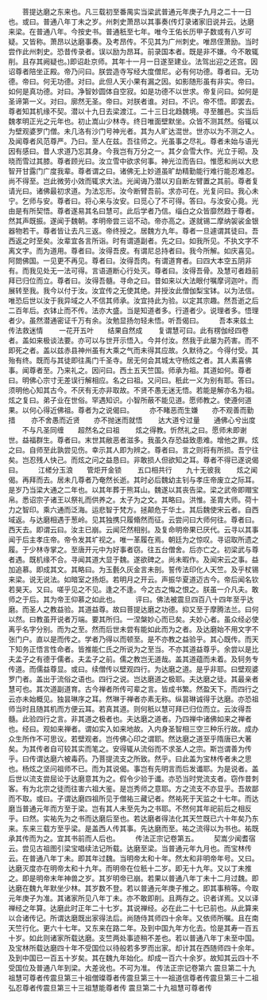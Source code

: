<!-- { "loadSidebar": true } -->
　　菩提达磨之东来也。凡三载初至番禺实当梁武普通元年庚子九月之二十一日也。或曰。普通八年丁未之岁。州刺史萧昂以其事奏(传灯录诸家旧说并云。达磨来梁。在普通八年。今按史书。普通秖至七年。唯今王佑长历甲子数或有八岁可疑。又皆称。萧昂以达磨事奏。及考昂传。不见其为广州刺史。唯昂侄萧励。当时尝作此州刺史。恐昔传录者。误以励为昂耳。前录国本者。既是非不嫌。今不敢辄削。且存其阙疑也。)即诏赴京师。其年十一月一日遂至建业。法驾出迎之还宫。因诏尊者陪坐正殿。帝乃问曰。朕尝造寺写经大度僧尼。必有何功德。尊者曰。无功德。帝曰。何无功德。对曰。此但人天小果有漏之因。如影随形虽有非实。帝曰。如何是真功德。对曰。净智妙圆体自空寂。如是功德不以世求。帝复问曰。如何是圣谛第一义。对曰。廓然无圣。帝曰。对朕者谁。对曰。不识。帝不悟。即罢去。尊者知其机缘不契。潜以十九日去梁渡江。二十三日北趋魏境。寻至雒邑。实当后魏孝明正光之元年也。初止嵩山少林寺。终日唯面壁默坐。众皆不测其然。俗辄以为壁观婆罗门僧。未几洛有沙门号神光者。其为人旷达混世。世亦以为不测之人。及闻尊者风范尊严。乃曰。至人在兹。吾往师之。光虽事之尽礼。尊者未始与语光因有感曰。昔人求道乃忘其身。今我岂有万分之一。其夕会雪大作。光立于砌。及晓而雪过其膝。尊者顾光曰。汝立雪中欲求何事。神光泣而告曰。惟愿和尚以大悲智开甘露门广度我辈。尊者谓之曰。诸佛无上妙道虽旷劫精勤能行难行能忍难忍。尚不得至。岂此微劳小效而辄求大法。光闻诲乃潜以刃自断左臂置之其前。尊者复请光曰。诸佛最初求道。为法忘形。汝今断臂吾前。求亦可在。光复问曰。我心未宁。乞师与安。尊者曰。将心来与汝安。曰觅心了不可得。答曰。与汝安心竟。光由是有所契悟。尊者遂易其名曰慧可。此后学者乃信。缁白之众皆靡然趋于尊者。然其声既振。遂闻于魏朝。孝明帝尝三诏不动。帝亦高之。遂就锡二摩纳袈裟金银器物若干。尊者皆让去凡三返。帝终授之。居魏方九年。尊者一旦遽谓其徒曰。吾西返之时至矣。汝辈宜各言所诣。时有谓道副者。先之曰。如我所见。不执文字不离文字。而为道用。尊者曰。汝得吾皮。有谓尼总持者曰。我今所解。如庆喜见。阿閦佛国。一见更不再见。尊者曰。汝得吾肉。有谓道育者。曰四大本空五阴非有。而我见处无一法可得。言语道断心行处灭。尊者曰。汝得吾骨。及慧可者趋前拜已归位而立。尊者曰。汝得吾髓。寻命之曰。昔如来以大法眼付嘱摩诃迦叶。而展转至我。我今以付于汝。汝宜传之无使其绝。并授汝此僧伽梨宝钵。以为法信。唯恐后世以汝于我异域之人不信其师承。汝宜持此为验。以定其宗趣。然吾逝之后二百年后。衣钵止而不传。法亦大盛。当是知道者多。行道者少。说理者多。悟理者少。虽然潜通密证千万有余。汝勉显扬勿轻未悟。听吾偈曰。
　　吾本来兹土　　传法救迷情
　　一花开五叶　　结果自然成
　　复谓慧可曰。此有楞伽经四卷者。盖如来极谈法要。亦可以与世开示悟入。今并付汝。然我于此屡为药害。而不即死之者。盖以兹赤县神州虽有大乘之气而未得其应故。久默待之。今得付受。其殆有终。既而与其徒即往禹门千圣寺。居无何会其城太守杨炫之者。其人素喜佛事。闻尊者至。乃来礼之。因问曰。西土五天竺国。师承为祖。其道如何。尊者曰。明佛心宗寸无差误行解相应。名之曰祖。又问曰。秖此一义为别有耶。答曰。须明他心知其古今。不厌有无亦非取故。不贤不愚无迷无悟。若能是解亦名为祖。炫之复曰。弟子业在世俗。罕遇知识。小智所蔽不能见道。愿师教之。使遵何道果。以何心得近佛祖。尊者为之说偈曰。
　　亦不睹恶而生嫌　　亦不观善而勤措
　　亦不舍愚而近贤　　亦不抛迷而就悟
　　达大道兮过量　　通佛心兮出度
　　不与凡圣同缠　　超然名之曰祖
　　炫之得教。忻然礼之曰。愿师未即谢世。益福群生。尊者曰。末世其敝恶者滋多。我虽久存恐益致患难。增他之罪。炫之曰。自师至此孰尝见伤。幸示其人即为辨之。尊者曰。言之则将有所损。吾宁往矣。岂忍残人快己。而炫之问之益恳曰。非敢损人但欲知之耳。尊者不得已遂说偈曰。
　　江槎分玉浪　　管炬开金锁
　　五口相共行　　九十无彼我
　　炫之闻偈。再拜而去。居未几尊者乃奄然长逝。其时必后魏幼主钊与孝庄帝废立之际耳。是岁乃当梁大通之二年也。以其年葬于熊耳山。魏遂以其丧告梁。梁之武帝即赗宝帛。悉诏宗子诸王以祭礼而供养之。太子为之文。其略曰。洪惟。圣胄大师。荷十力之智印。乘六通而泛海。运悲智于梵方。拯颠危于华土。其后魏使宋云者。自西域返。与达磨相遇于葱岭。见其独携只履翛然而征。云尝问曰大师何往。尊者曰。西天去。即谓云曰。汝主已崩。云闻茫然相别。及复命明帝果已厌代。云寻以其事闻于后主孝庄帝。帝令发其圹视之。唯一革履在焉。朝廷为之惊叹。寻诏取所遗之履。于少林寺掌之。至唐开元中为好事者窃。往五台僧舍。后亦亡之。初梁武与尊者遇。既机缘不合。寻闻其道大显于魏。遂欲碑之。尚未暇作。及闻宋云之事。益加追慕。即成其文。其略曰。为玉氎久灰金言未剖。誓传法印化人天竺。及乎杖锡来梁。说无说法。如暗室之扬炬。若明月之开云。声振华夏道迈古今。帝后闻名钦若昊天。又曰。嗟乎见之不见。逢之不逢。今之古之悔之恨之。朕虽一介凡夫。敢师之于后。其为帝王仰慕之如此也。
　　评曰。佛法被震旦四百八十四年至乎达磨。而圣人之教益验。其道益尊。故曰菩提达磨之功德。抑又至于摩腾法兰。曰何以然。曰教虽开说者万端。要其所归。一涅槃妙心而已矣。夫妙心者。虽众经必使离乎名字分别。而为之至。然而后世未尝有能如此而为之者。及达磨始不用文字不张门户。直以是而传之。学者乃得以而顿至。是不亦教之益验乎。其心既传。而天下知务正悟言性命者。皆推能仁氏之所说为之至当。不亦其道益尊乎。余尝以是比夫孟子之有德于儒者。夫孟子之前。儒之教岂无道哉。盖其道蕴而未着。及轲务专传道。而儒益尊显。或曰。续僧传以壁观四行。为达磨之道。是乎非耶。曰壁观婆罗门者。盖出于流俗之语也。四行之说。岂达磨道之极耶。夫达磨之徒。其最亲者慧可也。其次道副道育。古今禅者所传可辈之言。皆成书繁。然盈天下。而四行之云亦未始概见。独昙琳序之耳。然琳于禅者亦素无称。纵昙琳诚得于达磨。亦恐祖师当时且随其机而方便云耳。若真其道。则何秖以慧可拜已归位而立。云汝得吾髓。此验四行之言。非其道之极者也。夫达磨之道者。乃四禅中诸佛如来之禅者也。经曰。观如来禅者。谓如实入如来地故。入内身圣智相三空三种乐行故。成办众生所作不可思议。若壁观者。岂传佛心印之谓耶。然达磨之道至乎隋唐已大著矣。为其传者自可较其实而笔之。安得辄从流俗而不求圣人之宗。斯岂谓善为传乎。曰传谓达磨六被毒药。乃菩提流支之所致。然乎。曰此盖为宝林传者未之思也。杨炫之坚问祖师不已。而为其说偈。事岂有先明言而后发谶耶。为是说者。盖后世以流支尝屈论于达磨意其为之。假令少验于谶。亦恐当时党流支者。窃作昔刺客。有为北宗之徒而往害六祖大鉴。是岂秀师之意耶。方之流支不亦显乎。吾故鄙而不取。或曰。子谓达磨四祖所见于僧祐三藏记者。然祐死于天监之十七年。而达磨当普通元年而方至于梁。岂有其人未至先为之书耶。不然何其年祀前后之相反乎。曰然。实祐先为之书而达磨后至也。若达磨者得法化其天竺既已六十年矣乃东来。东来三载方至乎梁。是盖西人传其事。先达磨而至。祐之流得以为书也。祐既承其传而为之。宜其书前而人后也。
　　传法正宗记卷第五。
　　契嵩少闻耆宿云。尝见古祖图引梁宝唱续法记所载。达磨至梁。当普通元年九月也。而宝林传云。在普通八年丁未。即其年过魏。当明帝太和十年。然太和非明帝年号。又曰。达磨灭度亦在明帝太和十九年。而明帝在位秖十二岁。即无十九年。又以丁未推之。即是明帝末年神兽之岁。其岁明帝已崩。若果以普通八年丁未十二月过魏。即达磨在魏九年默坐少林。其岁数不登。若以普通元年庚子推之。即其事稍等。今取元年庚子为准。其诸家所见八年丁未。亦不敢即削。且两存之。识者详焉。又以译禅经之年算。达磨此时正年二十七岁。其说禅经。必在此二十七已前也。从此算来以合诸传记。所谓达磨既出家得法后。尚随侍其师四十余年。又依师所嘱。且在南天竺行化。更六十七年。又东来在路二年。及到中国九年方化去。恰是其寿一百五十岁。如此则诸家所载达磨。支竺两处事迹稍不差也。若以普通八年丁未至中国。及宝林所载达磨四十年不受国位以待般若多罗而出家。却计其在西随师四十余年。及到中国已一百五十岁矣。其在魏九年始化。却成一百六十余岁。故知其云四十不受国位及普通八年到梁。大差讹也。不可为准。
传法正宗记卷第六
震旦第二十九祖慧可尊者传震旦第三十祖僧璨尊者传震旦第三十一祖道信尊者传震旦第三十二祖弘忍尊者传震旦第三十三祖慧能尊者传
震旦第二十九祖慧可尊者传
